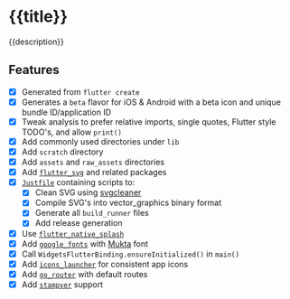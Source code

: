 # {{title}}

{{description}}

## Features

- [x] Generated from `flutter create`
- [x] Generates a `beta` flavor for iOS & Android with a beta icon and unique bundle ID/application ID
- [x] Tweak analysis to prefer relative imports, single quotes, Flutter style TODO's, and allow `print()`
- [x] Add commonly used directories under `lib`
- [x] Add `scratch` directory
- [x] Add `assets` and `raw_assets` directories
- [x] Add [`flutter_svg`](https://pub.dev/packages/flutter_svg) and related packages
- [x] [`Justfile`](https://crates.io/crates/just) containing scripts to:
  - [x] Clean SVG using [svgcleaner](https://crates.io/crates/svgcleaner)
  - [x] Compile SVG's into vector_graphics binary format
  - [x] Generate all `build_runner` files
  - [x] Add release generation
- [x] Use [`flutter_native_splash`](https://pub.dev/packages/flutter_native_splash)
- [x] Add [`google_fonts`](https://pub.dev/packages/google_fonts) with [Mukta](https://fonts.google.com/specimen/Mukta) font
- [x] Call `WidgetsFlutterBinding.ensureInitialized()` in `main()`
- [x] Add [`icons_launcher`](https://pub.dev/packages/icons_launcher) for consistent app icons
- [x] Add [`go_router`](https://pub.dev/packages/go_router) with default routes
- [x] Add [`stampver`](https://crates.io/crates/stampver) support

